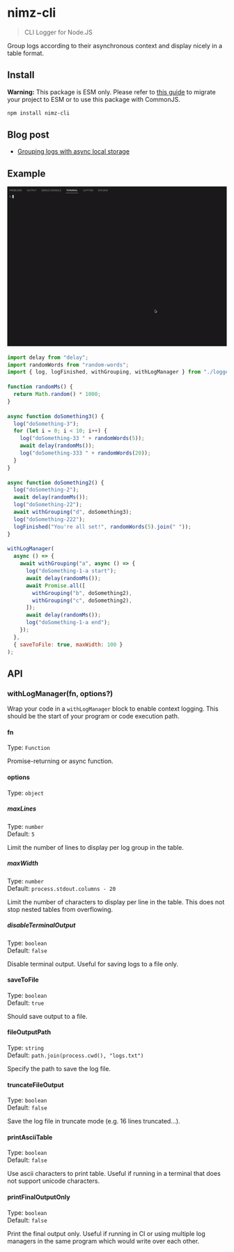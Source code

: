 # nimz-cli

> CLI Logger for Node.JS

Group logs according to their asynchronous context and display nicely in a table format.

## Install

**Warning:** This package is ESM only. Please refer to [this guide](https://gist.github.com/sindresorhus/a39789f98801d908bbc7ff3ecc99d99c) to migrate your project to ESM or to use this package with CommonJS.

```bash
npm install nimz-cli
```

## Blog post

- [Grouping logs with async local storage](https://nimz.dev/posts/grouping-logs-with-async-local-storage)

## Example

![CLI Logger Demo](https://github.com/nibmz7/nimz-cli/blob/main/cli-logger.gif?raw=true)

```js
import delay from "delay";
import randomWords from "random-words";
import { log, logFinished, withGrouping, withLogManager } from "./logger.js";

function randomMs() {
  return Math.random() * 1000;
}

async function doSomething3() {
  log("doSomething-3");
  for (let i = 0; i < 10; i++) {
    log("doSomething-33 " + randomWords(5));
    await delay(randomMs());
    log("doSomething-333 " + randomWords(20));
  }
}

async function doSomething2() {
  log("doSomething-2");
  await delay(randomMs());
  log("doSomething-22");
  await withGrouping("d", doSomething3);
  log("doSomething-222");
  logFinished("You're all set!", randomWords(5).join(" "));
}

withLogManager(
  async () => {
    await withGrouping("a", async () => {
      log("doSomething-1-a start");
      await delay(randomMs());
      await Promise.all([
        withGrouping("b", doSomething2),
        withGrouping("c", doSomething2),
      ]);
      await delay(randomMs());
      log("doSomething-1-a end");
    });
  },
  { saveToFile: true, maxWidth: 100 }
);
```

## API

### withLogManager(fn, options?)

Wrap your code in a `withLogManager` block to enable context logging. This should be the start of your program or code execution path.

#### fn

Type: `Function`

Promise-returning or async function.

#### options

Type: `object`

##### maxLines

Type: `number`\
Default: `5`

Limit the number of lines to display per log group in the table.

##### maxWidth

Type: `number`\
Default: `process.stdout.columns - 20`

Limit the number of characters to display per line in the table. This does not stop nested tables from overflowing.

##### disableTerminalOutput

Type: `boolean`\
Default: `false`

Disable terminal output. Useful for saving logs to a file only.

#### saveToFile

Type: `boolean`\
Default: `true`

Should save output to a file.

#### fileOutputPath

Type: `string`\
Default: `path.join(process.cwd(), "logs.txt")`

Specify the path to save the log file.

#### truncateFileOutput

Type: `boolean`\
Default: `false`

Save the log file in truncate mode (e.g. 16 lines truncated...).

#### printAsciiTable

Type: `boolean`\
Default: `false`

Use ascii characters to print table. Useful if running in a terminal that does not support unicode characters.

#### printFinalOutputOnly

Type: `boolean`\
Default: `false`

Print the final output only. Useful if running in CI or using multiple log managers in the same program which would write over each other.